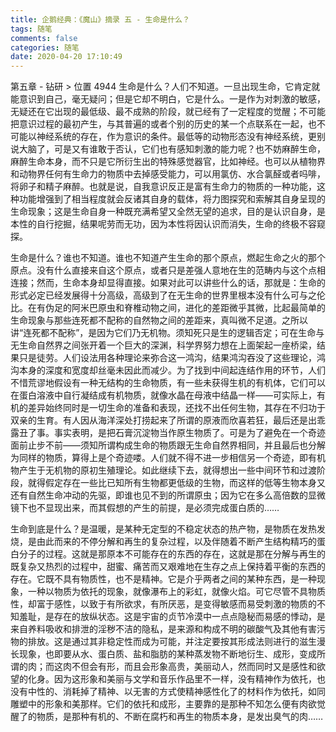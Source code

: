 ```yaml
---
title: 企鹅经典：《魔山》摘录 五 - 生命是什么？
tags: 随笔
comments: false
categories: 随笔
date: 2020-04-20 17:10:49
---
```

第五章 - 钻研 > 位置 4944
生命是什么？人们不知道。一旦出现生命，它肯定就能意识到自己，毫无疑问；但是它却不明白，它是什么。一是作为对刺激的敏感，无疑还在它出现的最低级、最不成熟的阶段，就已经有了一定程度的觉醒；不可能把意识过程的最初产生，与其普遍的或者个别的历史的某一个点联系在一起，也不可能以神经系统的存在，作为意识的条件。最低等的动物形态没有神经系统，更别说大脑了，可是又有谁敢于否认，它们也有感知刺激的能力呢？也不妨麻醉生命，麻醉生命本身，而不只是它所衍生出的特殊感觉器官，比如神经。也可以从植物界和动物界任何有生命力的物质中去掉感受能力，可以用氯仿、水合氯醛或者吗啡，将卵子和精子麻醉。也就是说，自我意识反正是富有生命力的物质的一种功能，这种功能增强到了相当程度就会反诸其自身的载体，将力图探究和索解其自身呈现的生命现象；这是生命自身一种既充满希望又全然无望的追求，目的是认识自身，是本性的自行挖掘，结果呢劳而无功，因为本性将因认识而消失，生命的终极不容窥探。
 <!--more-->
生命是什么？谁也不知道。谁也不知道产生生命的那个原点，燃起生命之火的那个原点。没有什么直接来自这个原点，或者只是差强人意地在生的范畴内与这个点相连接；然而，生命本身却显得直接。如果对此可以讲些什么的话，那就是：生命的形式必定已经发展得十分高级，高级到了在无生命的世界里根本没有什么可与之伦比。在有伪足的阿米巴原虫和脊椎动物之间，进化的差距微乎其微，比起最简单的生命现象与那些连死都不配称的自然物之间的差距来，真叫微不足道。之所以讲“连死都不配称”，是因为它们乃无机物。须知死只是生的逻辑否定；可在生命与无生命自然界之间张开着一个巨大的深渊，科学界努力想在上面架起一座桥梁，结果只是徒劳。人们设法用各种理论来弥合这一鸿沟，结果鸿沟吞没了这些理论，鸿沟本身的深度和宽度却丝毫未因此而减少。为了找到中间起连结作用的环节，人们不惜荒谬地假设有一种无结构的生命物质，有一些未获得生机的有机体，它们可以在蛋白溶液中自行凝结成有机物质，就像水晶在母液中结晶一样——可实际上，有机的差异始终同时是一切生命的准备和表现，还找不出任何生物，其存在不归功于双亲的生育。有人因从海洋深处打捞起来了所谓的原液而欣喜若狂，最后还是出乖露丑了事。事实表明，是把石膏沉淀物当作原生物质了。可是为了避免在一个奇迹面前止步不前——须知所谓构成生命的物质跟无生命自然界相同，并且最后也分解为同样的物质，算得上是个奇迹喽。人们就不得不进一步相信另一个奇迹，即有机物产生于无机物的原初生殖理论。如此继续下去，就得想出一些中间环节和过渡阶段，就得假定存在一些比已知所有生物都更低级的生物，而这样的低等生物本身又还有自然生命冲动的先驱，即谁也见不到的所谓原虫；因为它在多么高倍数的显微镜下也不显现出来，而其假想的产生的前提，是必须完成蛋白质的……

生命到底是什么？是温暖，是某种无定型的不稳定状态的热产物，是物质在发热发烧，是由此而来的不停分解和再生的复杂过程，以及伴随着不断产生结构精巧的蛋白分子的过程。这就是那原本不可能存在的东西的存在，这就是那在分解与再生的既复杂又热烈的过程中，甜蜜、痛苦而又艰难地在生存之点上保持着平衡的东西的存在。它既不具有物质性，也不是精神。它是介乎两者之间的某种东西，是一种现象，一种以物质为依托的现象，就像瀑布上的彩虹，就像火焰。可它尽管不具物质性，却富于感性，以致于有所欲求，有所厌恶，是变得敏感而易受刺激的物质的不知羞耻，是存在的放纵状态。这是宇宙的贞节冷漠中一点点隐秘而易感的悸动，是来自养料吸收和排泄的淫秽不洁的隐私，是来源和构成不明的碳酸气及其他有害污物的排放。这是通过其非稳定性而成为可能，并注定要按其形成法则进行的滋生漫长现象，也即要从水、蛋白质、盐和脂肪的某种蒸发物不断地衍生、成形，变成所谓的肉；而这肉不但会有形，而且会形象高贵，美丽动人，然而同时又是感性和欲望的化身。因为这形象和美丽与文学和音乐作品里不一样，没有精神作为依托，也没有中性的、消耗掉了精神、以无害的方式使精神感性化了的材料作为依托，如同雕塑中的形象和美那样。它们的依托和成形，主要靠的是那种不知怎么便有肉欲觉醒了的物质，是那种有机的、不断在腐朽和再生的物质本身，是发出臭气的肉……

